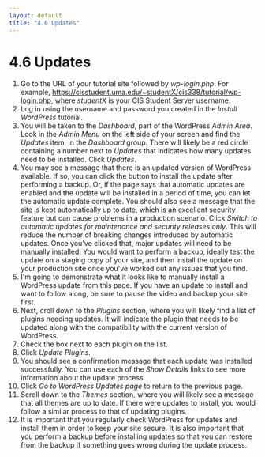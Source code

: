 ```yaml
---
layout: default
title: "4.6 Updates"
---
```


# 4.6 Updates

1. Go to the URL of your tutorial site followed by _wp-login.php_. For example, <https://cisstudent.uma.edu/~studentX/cis338/tutorial/wp-login.php>, where _studentX_ is your CIS Student Server username.
2. Log in using the username and password you created in the _Install WordPress_ tutorial.
3. You will be taken to the _Dashboard_, part of the WordPress _Admin Area_. Look in the _Admin Menu_ on the left side of your screen and find the _Updates_ item, in the _Dashboard_ group. There will likely be a red circle containing a number next to _Updates_ that indicates how many updates need to be installed. Click _Updates_.
4. You may see a message that there is an updated version of WordPress available. If so, you can click the button to install the update after performing a backup. Or, if the page says that automatic updates are enabled and the update will be installed in a period of time, you can let the automatic update complete. You should also see a message that the site is kept automatically up to date, which is an excellent security feature but can cause problems in a production scenario. Click _Switch to automatic updates for maintenance and security releases only_. This will reduce the number of breaking changes introduced by automatic updates. Once you've clicked that, major updates will need to be manually installed. You would want to perform a backup, ideally test the update on a staging copy of your site, and then install the update on your production site once you've worked out any issues that you find.
5. I'm going to demonstrate what it looks like to manually install a WordPress update from this page. If you have an update to install and want to follow along, be sure to pause the video and backup your site first.
6. Next, croll down to the _Plugins_ section, where you will likely find a list of plugins needing updates. It will indicate the plugin that needs to be updated along with the compatibility with the current version of WordPress.
7. Check the box next to each plugin on the list.
8. Click _Update Plugins_.
9. You should see a confirmation message that each update was installed successfully. You can use each of the _Show Details_ links to see more information about the update process.
10. Click _Go to WordPress Updates page_ to return to the previous page.
11. Scroll down to the _Themes_ section, where you will likely see a message that all themes are up to date. If there were updates to install, you would follow a similar process to that of updating plugins.
12. It is important that you regularly check WordPress for updates and install them in order to keep your site secure. It is also important that you perform a backup before installing updates so that you can restore from the backup if something goes wrong during the update process.
